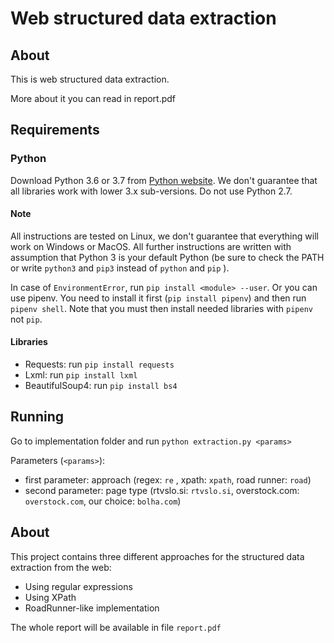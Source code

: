 # Web structured data extraction

## About

This is web structured data extraction.

More about it you can read in report.pdf

## Requirements

### Python

Download Python 3.6 or 3.7 from [Python website](https://www.python.org/downloads/). 
We don't guarantee that all libraries work with lower 3.x sub-versions. 
Do not use Python 2.7.

#### Note
All instructions are tested on Linux, we don't guarantee that everything will work on Windows or MacOS.
All further instructions are written with assumption that Python 3 is your default Python 
(be sure to check the PATH or write `python3` and `pip3` instead of `python` and `pip` ).

In case of `EnvironmentError`, run `pip install <module> --user`.
Or you can use pipenv. 
You need to install it first (`pip install pipenv`) and then run `pipenv shell`. 
Note that you must then install needed libraries with `pipenv` not `pip`.

#### Libraries

- Requests: run `pip install requests`
- Lxml: run `pip install lxml`
- BeautifulSoup4: run `pip install bs4`


## Running

Go to implementation folder and run `python extraction.py <params>`

Parameters (`<params>`):
- first parameter: approach (regex: `re` , xpath: `xpath`, road runner: `road`)
- second parameter: page type (rtvslo.si: `rtvslo.si`, overstock.com: `overstock.com`, our choice: `bolha.com`)

## About
This project contains three different approaches for the structured data extraction from the web:

- Using regular expressions
- Using XPath
- RoadRunner-like implementation

The whole report will be available in file `report.pdf`


    
 

